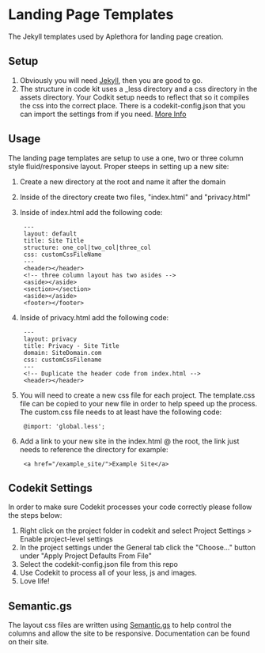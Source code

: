 Landing Page Templates
====================
The Jekyll templates used by Aplethora for landing page creation.

Setup
-----

1. Obviously you will need [Jekyll](https://github.com/mojombo/jekyll), then you are good to go.
2. The structure in code kit uses a _less directory and a css directory in the assets directory. Your Codkit setup needs to reflect that so it compiles the css into the correct place. There is a codekit-config.json that you can import the settings from if you need. [More Info](#codekit-settings)

Usage
-----
The landing page templates are setup to use a one, two or three column style fluid/responsive layout. Proper steeps in setting up a new site:	
	
1. Create a new directory at the root and name it after the domain	
2. Inside of the directory create two files, "index.html" and "privacy.html"
3. Inside of index.html add the following code:

		---
		layout: default
		title: Site Title
		structure: one_col|two_col|three_col
		css: customCssFileName
		---
		<header></header>
		<!-- three column layout has two asides -->
		<aside></aside>
		<section></section>
		<aside></aside>
		<footer></footer>

4. Inside of privacy.html add the following code:

		---
		layout: privacy
		title: Privacy - Site Title
		domain: SiteDomain.com
		css: customCssFilename
		---
		<!-- Duplicate the header code from index.html -->
		<header></header>
		
5. You will need to create a new css file for each project. The template.css file can be copied to your new file in order to help speed up the process. The custom.css file needs to at least have the following code:

		@import: 'global.less';

6. Add a link to your new site in the index.html @ the root, the link just needs to reference the directory for example:

		<a href="/example_site/">Example Site</a>
		
Codekit Settings
----------------
In order to make sure Codekit processes your code correctly please follow the steps below:

1. Right click on the project folder in codekit and select Project Settings > Enable project-level settings
2. In the project settings under the General tab click the "Choose..." button under "Apply Project Defaults From File"
3. Select the codekit-config.json file from this repo
4. Use Codekit to process all of your less, js and images.
5. Love life!

Semantic.gs
-----------
The layout css files are written using [Semantic.gs](http://semantic.gs) to help control the columns and allow the site to be responsive. Documentation can be found on their site.